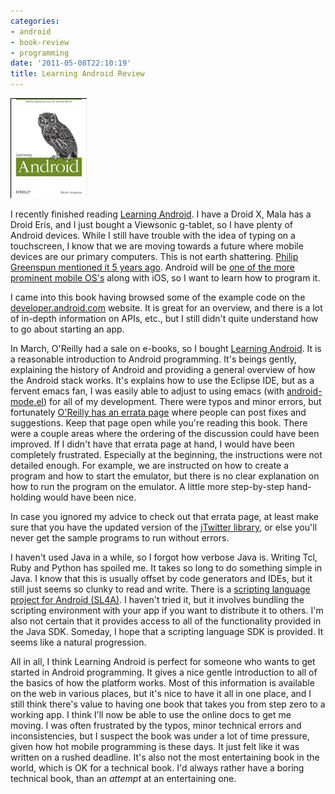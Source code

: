 ```yaml
---
categories:
- android
- book-review
- programming
date: '2011-05-08T22:10:19'
title: Learning Android Review
---
```



<a href="http://amzn.to/m8SK61"><img class="inset right" src="/images/learning-android.jpg" /></a>

I recently finished reading [Learning Android](http://amzn.to/m8SK61). I have a Droid X, Mala has a Droid
Eris, and I just bought a Viewsonic g-tablet, so I have plenty of
Android devices. While I still have trouble with the idea of typing on
a touchscreen, I know that we are moving towards a future where mobile
devices are our primary computers. This is not earth
shattering. [Philip Greenspun mentioned it 5 years ago](http://philip.greenspun.com/business/mobile-phone-as-home-computer). Android
will be [one of the more prominent mobile OS's](http://www.tbray.org/ongoing/When/201x/2011/04/25/Mobility)
along with iOS, so I want to learn how to program it. 


I came into this book having browsed some of the example code on the
[developer.android.com](http://developer.android.com/) website. It is
great for an overview, and there is a lot of in-depth information on
APIs, etc., but I still didn't quite understand how to go about
starting an app.

In March, O'Reilly had a sale on e-books, so I bought [Learning Android](http://amzn.to/m8SK61). It is a reasonable introduction to
Android programming. It's beings gently, explaining the history of
Android and providing a general overview of how the Android stack
works. It's explains how to use the Eclipse IDE, but as a fervent
emacs fan, I was easily able to adjust to using emacs (with
[android-mode.el](https://github.com/remvee/android-mode)) for all of
my development. There were typos and minor errors, but fortunately
[O'Reilly has an errata page](http://oreilly.com/catalog/errataunconfirmed.csp?isbn=0636920010883)
where people can post fixes and suggestions. Keep that page open while
you're reading this book. There were a couple areas where the ordering
of the discussion could have been improved. If I didn't have that
errata page at hand, I would have been completely
frustrated. Especially at the beginning, the instructions were not
detailed enough. For example, we are instructed on how to create a
program and how to start the emulator, but there is no clear
explanation on how to run the program on the emulator. A little more
step-by-step hand-holding would have been nice.

In case you ignored my advice to check out that errata page, at least
make sure that you have the updated version of the [jTwitter library](http://examples.oreilly.com/0636920010883/README-JTwitter-Library.txt),
or else you'll never get the sample programs to run without errors.

I haven't used Java in a while, so I forgot how verbose Java
is. Writing Tcl, Ruby and Python has spoiled me. It takes so long to
do something simple in Java. I know that this is usually offset by
code generators and IDEs, but it still just seems so clunky to read
and write. There is a [scripting language project for Android (SL4A)](http://code.google.com/p/android-scripting/). I haven't tried
it, but it involves bundling the scripting environment with your app
if you want to distribute it to others. I'm also not certain that it
provides access to all of the functionality provided in the Java SDK.
Someday, I hope that a scripting language SDK is provided. It seems
like a natural progression.

All in all, I think Learning Android is perfect for someone who wants
to get started in Android programming. It gives a nice gentle
introduction to all of the basics of how the platform works. Most of
this information is available on the web in various places, but it's
nice to have it all in one place, and I still think there's value to
having one book that takes you from step zero to a working app. I
think I'll now be able to use the online docs to get me moving. I was
often frustrated by the typos, minor technical errors and
inconsistencies, but I suspect the book was under a lot of time
pressure, given how hot mobile programming is these days. It just felt
like it was written on a rushed deadline. It's also not the most
entertaining book in the world, which is OK for a technical book. I'd
always rather have a boring technical book, than an *attempt* at an
entertaining one.
